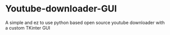 # Youtube-downloader-GUI
A simple and ez to use python based open source youtube downloader with a custom TKinter GUI
